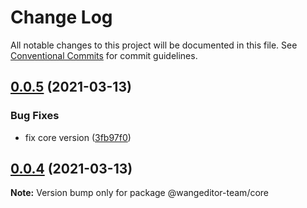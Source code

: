 # Change Log

All notable changes to this project will be documented in this file.
See [Conventional Commits](https://conventionalcommits.org) for commit guidelines.

## [0.0.5](https://github.com/wangeditor-team/wangEditor-next/compare/@wangeditor-team/core@0.0.4...@wangeditor-team/core@0.0.5) (2021-03-13)


### Bug Fixes

* fix core version ([3fb97f0](https://github.com/wangeditor-team/wangEditor-next/commit/3fb97f0db940f68ff064c124e27464b487e8a66c))





## [0.0.4](https://github.com/wangeditor-team/wangEditor-next/compare/@wangeditor-team/core@0.0.3...@wangeditor-team/core@0.0.4) (2021-03-13)

**Note:** Version bump only for package @wangeditor-team/core
